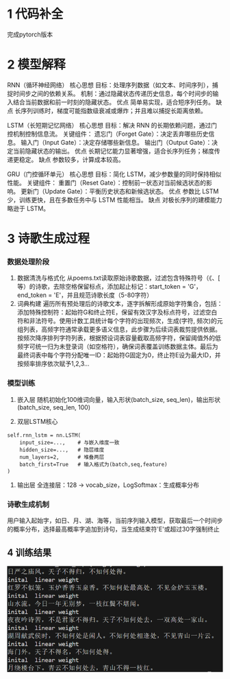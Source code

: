 # 1 代码补全
完成pytorch版本

# 2 模型解释 
RNN（循环神经网络）
核心思想
目标：处理序列数据（如文本、时间序列），捕捉时间步之间的依赖关系。
机制：通过隐藏状态传递历史信息，每个时间步的输入结合当前数据和前一时刻的隐藏状态。
优点
简单易实现，适合短序列任务。
缺点
长序列训练时，梯度可能指数级衰减或爆炸；并且难以捕捉长距离依赖。

LSTM（长短期记忆网络）
核心思想
目标：解决 RNN 的长期依赖问题，通过门控机制控制信息流。
关键组件：
遗忘门（Forget Gate）：决定丢弃哪些历史信息。
输入门（Input Gate）：决定存储哪些新信息。
输出门（Output Gate）：决定当前隐藏状态的输出。
优点
长期记忆能力显著增强，适合长序列任务；梯度传递更稳定。
缺点
参数较多，计算成本较高。

GRU（门控循环单元）
核心思想
目标：简化 LSTM，减少参数量的同时保持相似性能。
关键组件：
重置门（Reset Gate）：控制前一状态对当前候选状态的影响。
更新门（Update Gate）：平衡历史状态和新候选状态。
优点
参数比 LSTM 少，训练更快，且在多数任务中与 LSTM 性能相当。
缺点
对极长序列的建模能力略逊于 LSTM。

# 3 诗歌生成过程

### 数据处理阶段
1. 数据清洗与格式化
从poems.txt读取原始诗歌数据，过滤包含特殊符号（《、[ 等）的诗歌，去除空格保留标点，添加起止标记：start_token = 'G'，end_token = 'E'，并且规范诗歌长度（5-80字符）
2. 词典构建
遍历所有预处理后的诗歌文本，逐字拆解形成原始字符集合，包括：添加特殊控制符：起始符G和终止符E，保留有效汉字及标点符号，过滤空白符和非法符号。使用计数工具统计每个字符的出现频次，生成(字符, 频次)的元组列表，高频字符通常承载更多语义信息，此步骤为后续词表裁剪提供依据。按频次降序排列字符列表，根据预设词表容量截取高频字符，保留阈值外的低频字可统一归为未登录词（如空格符），确保词表覆盖训练数据主体。最后为最终词表中每个字符分配唯一ID：起始符G固定为0，终止符E设为最大ID，并按频率排序依次赋予1,2,3...

### 模型训练
1. 嵌入层
随机初始化100维词向量，输入形状(batch_size, seq_len)，输出形状(batch_size, seq_len, 100)

1. 双层LSTM核心
~~~
self.rnn_lstm = nn.LSTM(
    input_size=...,    # 与嵌入维度一致
    hidden_size=...,   # 隐层维度
    num_layers=2,      # 堆叠两层
    batch_first=True   # 输入格式为(batch,seq,feature)
)
~~~
1. 输出层
全连接层：128 → vocab_size，LogSoftmax：生成概率分布

### 诗歌生成机制
用户输入起始字，如日、月、湖、海等，当前序列输入模型，获取最后一个时间步的概率分布，选择最高概率字追加到诗句，当生成结束符'E'或超过30字强制终止

## 4 训练结果
![训练结果](./result.png)
